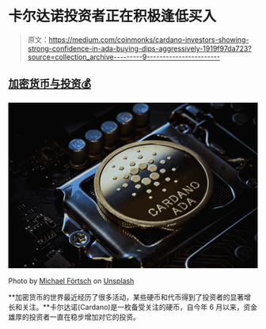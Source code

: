 # 卡尔达诺投资者正在积极逢低买入

> 原文：<https://medium.com/coinmonks/cardano-investors-showing-strong-confidence-in-ada-buying-dips-aggressively-1919f97da723?source=collection_archive---------9----------------------->

## [加密货币与投资💰](/@TraderB/list/cryptocurrency-and-investment-8d81ae749faa)

![](img/6e35630e742134534e79e8feacf44844.png)

Photo by [Michael Förtsch](https://unsplash.com/@michael_f?utm_source=medium&utm_medium=referral) on [Unsplash](https://unsplash.com?utm_source=medium&utm_medium=referral)

**加密货币的世界最近经历了很多活动，某些硬币和代币得到了投资者的显著增长和关注。**卡尔达诺(Cardano)是一枚备受关注的硬币，自今年 6 月以来，资金雄厚的投资者一直在稳步增加对它的投资。